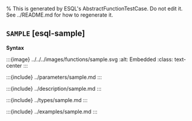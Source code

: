 % This is generated by ESQL's AbstractFunctionTestCase. Do not edit it. See ../README.md for how to regenerate it.

## `SAMPLE` [esql-sample]

**Syntax**

:::{image} ../../../images/functions/sample.svg
:alt: Embedded
:class: text-center
:::


:::{include} ../parameters/sample.md
:::

:::{include} ../description/sample.md
:::

:::{include} ../types/sample.md
:::

:::{include} ../examples/sample.md
:::
